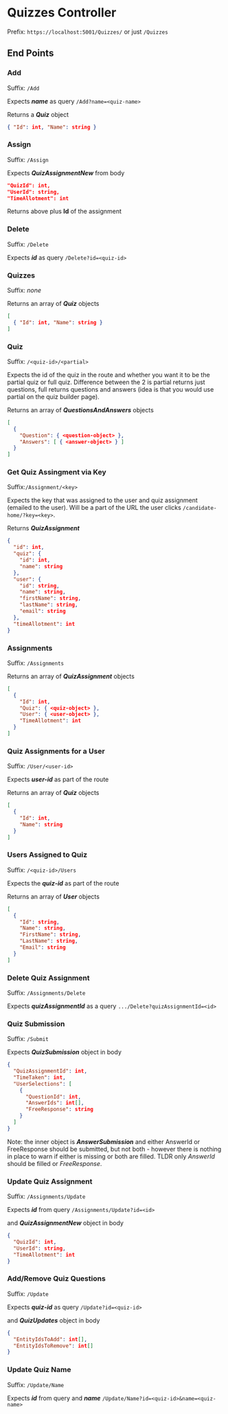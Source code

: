 # Quizzes Controller

Prefix: `https://localhost:5001/Quizzes/` or just `/Quizzes`

## End Points

### Add

Suffix: `/Add`

Expects **_name_** as query `/Add?name=<quiz-name>`

Returns a **_Quiz_** object

```json
{ "Id": int, "Name": string }
```

### Assign

Suffix: `/Assign`

Expects **_QuizAssignmentNew_** from body

```json
"QuizId": int,
"UserId": string,
"TimeAllotment": int
```

Returns above plus **Id** of the assignment

### Delete

Suffix: `/Delete`

Expects **_id_** as query `/Delete?id=<quiz-id>`

### Quizzes

Suffix: _none_

Returns an array of **_Quiz_** objects

```json
[
  { "Id": int, "Name": string }
]
```

### Quiz

Suffix: `/<quiz-id>/<partial>`

Expects the id of the quiz in the route and whether you want it to be the partial quiz or full quiz.
Difference between the 2 is partial returns just questions, full returns questions and answers
(idea is that you would use partial on the quiz builder page).

Returns an array of **_QuestionsAndAnswers_** objects

```json
[
  {
    "Question": { <question-object> },
    "Answers": [ { <answer-object> } ]
  }
]
```

### Get Quiz Assingment via Key

Suffix:`/Assignment/<key>`

Expects the key that was assigned to the user and quiz assignment (emailed to the user).
Will be a part of the URL the user clicks `/candidate-home/?key=<key>`.

Returns **_QuizAssignment_**

```json
{
  "id": int,
  "quiz": {
    "id": int,
    "name": string
  },
  "user": {
    "id": string,
    "name": string,
    "firstName": string,
    "lastName": string,
    "email": string
  },
  "timeAllotment": int
}
```

### Assignments

Suffix: `/Assignments`

Returns an array of **_QuizAssignment_** objects

```json
[
  {
    "Id": int,
    "Quiz": { <quiz-object> },
    "User": { <user-object> },
    "TimeAllotment": int
  }
]
```

### Quiz Assignments for a User

Suffix: `/User/<user-id>`

Expects **_user-id_** as part of the route

Returns an array of **_Quiz_** objects

```json
[
  {
    "Id": int,
    "Name": string
  }
]
```

### Users Assigned to Quiz

Suffix: `/<quiz-id>/Users`

Expects the **_quiz-id_** as part of the route

Returns an array of **_User_** objects

```json
[
  {
    "Id": string,
    "Name": string,
    "FirstName": string,
    "LastName": string,
    "Email": string
  }
]
```

### Delete Quiz Assignment

Suffix: `/Assignments/Delete`

Expects **_quizAssignmentId_** as a query `.../Delete?quizAssignmentId=<id>`

### Quiz Submission

Suffix: `/Submit`

Expects **_QuizSubmission_** object in body

```json
{
  "QuizAssignmentId": int,
  "TimeTaken": int,
  "UserSelections": [
    {
      "QuestionId": int,
      "AnswerIds": int[],
      "FreeResponse": string
    }
  ]
}
```

Note: the inner object is **_AnswerSubmission_** and either AnswerId or FreeResponse should be submitted, but not both - however there is nothing in place to warn if either is missing or both are filled. TLDR only _AnswerId_ should be filled or _FreeResponse_.

### Update Quiz Assignment

Suffix: `/Assignments/Update`

Expects **_id_** from query `/Assignments/Update?id=<id>`

and **_QuizAssignmentNew_** object in body

```json
{
  "QuizId": int,
  "UserId": string,
  "TimeAllotment": int
}
```

### Add/Remove Quiz Questions

Suffix: `/Update`

Expects **_quiz-id_** as query `/Update?id=<quiz-id>`

and **_QuizUpdates_** object in body

```json
{
  "EntityIdsToAdd": int[],
  "EntityIdsToRemove": int[]
}
```

### Update Quiz Name

Suffix: `/Update/Name`

Expects **_id_** from query and **_name_** `/Update/Name?id=<quiz-id>&name=<quiz-name>`
